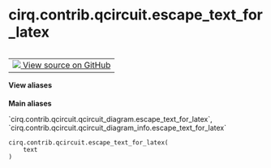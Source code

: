 <div itemscope itemtype="http://developers.google.com/ReferenceObject">
<meta itemprop="name" content="cirq.contrib.qcircuit.escape_text_for_latex" />
<meta itemprop="path" content="Stable" />
</div>

# cirq.contrib.qcircuit.escape_text_for_latex

<!-- Insert buttons and diff -->

<table class="tfo-notebook-buttons tfo-api" align="left">

<td>
  <a target="_blank" href="https://github.com/quantumlib/cirq/tree/master/cirq/contrib/qcircuit/qcircuit_diagram_info.py">
    <img src="https://www.tensorflow.org/images/GitHub-Mark-32px.png" />
    View source on GitHub
  </a>
</td>
</table>





<section class="expandable">
  <h4 class="showalways">View aliases</h4>
  <p>
<b>Main aliases</b>
<p>`cirq.contrib.qcircuit.qcircuit_diagram.escape_text_for_latex`, `cirq.contrib.qcircuit.qcircuit_diagram_info.escape_text_for_latex`</p>
</p>
</section>

<pre class="devsite-click-to-copy prettyprint lang-py tfo-signature-link">
<code>cirq.contrib.qcircuit.escape_text_for_latex(
    text
)
</code></pre>



<!-- Placeholder for "Used in" -->
